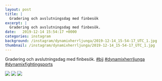 ```yaml
---
layout: post
title: |
  Gradering och avslutningsdag med finbesök
excerpt: |
  Gradering och avslutningsdag med finbesök.   
date:   2019-12-14 15:54:17 +0000
categories: instagram
background: /instagram/dynamixherrljunga/2019-12-14_15-54-17_UTC_1.jpg
thumbnail: /instagram/dynamixherrljunga/2019-12-14_15-54-17_UTC_1.jpg
---
```

Gradering och avslutningsdag med finbesök. [#bjj](https://www.instagram.com/explore/tags/bjj/) [#dynamixherrljunga](https://www.instagram.com/explore/tags/dynamixherrljunga/) [#dynamixfightingsports](https://www.instagram.com/explore/tags/dynamixfightingsports/)



<img src='/www-dynamix-herrljunga/instagram/dynamixherrljunga/2019-12-14_15-54-17_UTC_1.jpg' class='img-fluid' />


<img src='/www-dynamix-herrljunga/instagram/dynamixherrljunga/2019-12-14_15-54-17_UTC_2.jpg' class='img-fluid' />


<img src='/www-dynamix-herrljunga/instagram/dynamixherrljunga/2019-12-14_15-54-17_UTC_3.jpg' class='img-fluid' />
